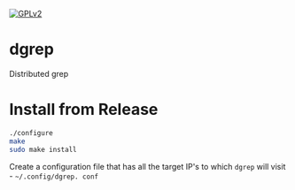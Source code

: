 <a href = "./LICENSE" target = "_blank"><img src = "https://github.com/QubitPi/Miscellaneous/blob/master/README_reference/gpl.png" alt = "GPLv2"></a>

# dgrep
Distributed grep

# Install from Release
```bash
./configure
make
sudo make install
```

Create a configuration file that has all the target IP's to which `dgrep` will visit - `~/.config/dgrep. conf`
